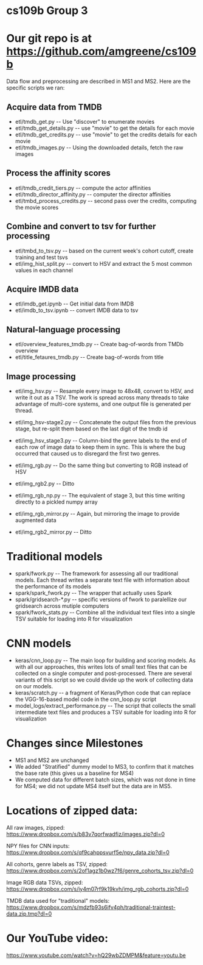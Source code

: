 # cs109b Group 3

# Our git repo is at https://github.com/amgreene/cs109b

Data flow and preprocessing are described in MS1 and MS2. Here are the specific
scripts we ran:

## Acquire data from TMDB

* etl/tmdb_get.py -- Use "discover" to enumerate movies
* etl/tmdb_get_details.py -- use "movie" to get the details for each movie
* etl/tmdb_get_credits.py -- use "movie" to get the credits details for each movie
* etl/tmdb_images.py -- Using the downloaded details, fetch the raw images

## Process the affinity scores

* etl/tmdb_credit_tiers.py -- compute the actor affinities
* etl/tmdb_director_affinity.py -- computer the director affinities
* etl/tmbd_process_credits.py -- second pass over the credits, computing the movie scores

## Combine and convert to tsv for further processing

* etl/tmbd_to_tsv.py -- based on the current week's cohort cutoff, create training and test tsvs
* etl/img_hist_split.py -- convert to HSV and extract the 5 most common values in each channel

## Acquire IMDB data

* etl/imdb_get.ipynb -- Get initial data from IMDB
* etl/imdb_to_tsv.ipynb -- convert IMDB data to tsv

## Natural-language processing

* etl/overview_features_tmdb.py -- Create bag-of-words from TMDb overview
* etl/title_fetaures_tmdb.py -- Create bag-of-words from title

## Image processing

* etl/img_hsv.py -- Resample every image to 48x48, convert to HSV, and write it out as a TSV. The work is spread across many threads to take advantage of multi-core systems, and one output file is generated per thread.
* etl/img_hsv-stage2.py -- Concatenate the output files from the previous stage, but re-split them based on the last digit of the tmdb id
* etl/img_hsv_stage3.py -- Column-bind the genre labels to the end of each row of image data to keep them in sync. This is where the bug occurred that caused us to disregard the first two genres.
 
* etl/img_rgb.py -- Do the same thing but converting to RGB instead of HSV
* etl/img_rgb2.py -- Ditto
* etl/img_rgb_np.py -- The equivalent of stage 3, but this time writing directly to a pickled numpy array
* etl/img_rgb_mirror.py -- Again, but mirroring the image to provide augmented data
* etl/img_rgb2_mirror.py -- Ditto

# Traditional models

* spark/fwork.py -- The framework for assessing all our traditional models. Each thread writes a separate text file with information about the performance of its models
* spark/spark_fwork.py -- The wrapper that actually uses Spark
* spark/gridsearch-*.py -- specific versions of fwork to paralellize our gridsearch across mutiple computers
* spark/fwork_stats.py -- Combine all the individual text files into a single TSV suitable for loading into R for visualization

# CNN models

* keras/cnn_loop.py -- The main loop for building and scoring models. As with all our approaches, this writes lots of small text files that can be collected on a single computer and post-processed. There are several variants of this script so we could divide up the work of collecting data on our models.
* keras/scratch.py -- a fragment of Keras/Python code that can replace the VGG-16-based model code in the cnn_loop.py script
* model_logs/extract_performance.py -- The script that collects the small intermediate text files and produces a TSV suitable for loading into R for visualization


# Changes since Milestones

* MS1 and MS2 are unchanged
* We added "Stratified" dummy model to MS3, to confirm that it matches the base rate (this gives us a baseline for MS4)
* We computed data for different batch sizes, which was not done in time for MS4; we did not update MS4 itself but the data are in MS5.

# Locations of zipped data:

All raw images, zipped: 
https://www.dropbox.com/s/b83v7qorfwadfiz/images.zip?dl=0

NPY files for CNN inputs:
https://www.dropbox.com/s/qf9cahppsvurf5e/npy_data.zip?dl=0

All cohorts, genre labels as TSV, zipped:
https://www.dropbox.com/s/2of1agz1b0wz7f6/genre_cohorts_tsv.zip?dl=0

Image RGB data TSVs, zipped:
https://www.dropbox.com/s/iy4m07rf9k19kvh/img_rgb_cohorts.zip?dl=0

TMDB data used for "traditional" models:
https://www.dropbox.com/s/mdzfb93s6ifv4ph/traditional-traintest-data.zip.tmp?dl=0


# Our YouTube video:
https://www.youtube.com/watch?v=hQ29wbZDMPM&feature=youtu.be
